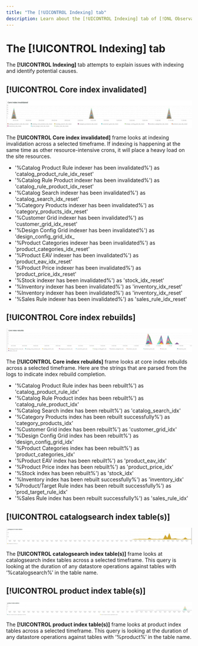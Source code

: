 ```yaml
---
title: "The [!UICONTROL Indexing] tab"
description: Learn about the [!UICONTROL Indexing] tab of [!DNL Observation for Adobe Commerce].
---
```

# The [!UICONTROL Indexing] tab

The **[!UICONTROL Indexing]** tab attempts to explain issues with indexing and identify potential causes.

## [!UICONTROL Core index invalidated]

![Core index invalidated](../../assets/tools/observation-for-adobe-commerce/indexing-tab-1.jpg)

The **[!UICONTROL Core index invalidated]** frame looks at indexing invalidation across a selected timeframe. If indexing is happening at the same time as other resource-intensive crons, it will place a heavy load on the site resources.

* '%Catalog Product Rule indexer has been invalidated%') as 'catalog_product_rule_idx_reset'
* '%Catalog Rule Product indexer has been invalidated%') as 'catalog_rule_product_idx_reset'
* '%Catalog Search indexer has been invalidated%') as 'catalog_search_idx_reset'
* '%Category Products indexer has been invalidated%') as 'category_products_idx_reset'
* '%Customer Grid indexer has been invalidated%') as 'customer_grid_idx_reset'
* '%Design Config Grid indexer has been invalidated%') as 'design_config_grid_idx_
* '%Product Categories indexer has been invalidated%') as 'product_categories_idx_reset'
* '%Product EAV indexer has been invalidated%') as 'product_eav_idx_reset'
* '%Product Price indexer has been invalidated%') as 'product_price_idx_reset'
* '%Stock indexer has been invalidated%') as 'stock_idx_reset'
* '%Inventory indexer has been invalidated%') as 'inventory_idx_reset'
* '%Inventory indexer has been invalidated%') as 'inventory_idx_reset'
* '%Sales Rule indexer has been invalidated%') as 'sales_rule_idx_reset'

## [!UICONTROL Core index rebuilds]

![Core index rebuilds](../../assets/tools/observation-for-adobe-commerce/indexing-tab-2.jpg)

The **[!UICONTROL Core index rebuilds]** frame looks at core index rebuilds across a selected timeframe. Here are the strings that are parsed from the logs to indicate index rebuild completion.

* '%Catalog Product Rule index has been rebuilt%') as 'catalog_product_rule_idx'
* '%Catalog Rule Product index has been rebuilt%') as 'catalog_rule_product_idx'
* '%Catalog Search index has been rebuilt%') as 'catalog_search_idx'
* '%Category Products index has been rebuilt successfully%') as 'category_products_idx'
* '%Customer Grid index has been rebuilt%') as 'customer_grid_idx'
* '%Design Config Grid index has been rebuilt%') as 'design_config_grid_idx'
* '%Product Categories index has been rebuilt%') as 'product_categories_idx'
* '%Product EAV index has been rebuilt%') as 'product_eav_idx'
* '%Product Price index has been rebuilt%') as 'product_price_idx'
* '%Stock index has been rebuilt%') as 'stock_idx'
* '%Inventory index has been rebuilt successfully%') as 'inventory_idx'
* %Product/Target Rule index has been rebuilt successfully%') as 'prod_target_rule_idx'
* '%Sales Rule index has been rebuilt successfully%') as 'sales_rule_idx'


## [!UICONTROL catalogsearch index table(s)]

![catalogsearch index table(s)](../../assets/tools/observation-for-adobe-commerce/indexing-tab-3.jpg)

The **[!UICONTROL catalogsearch index table(s)]** frame looks at catalogsearch index tables across a selected timeframe. This query is looking at the duration of any datastore operations against tables with ‘%catalogsearch%’ in the table name.

## [!UICONTROL product index table(s)]

![product index table(s)](../../assets/tools/observation-for-adobe-commerce/indexing-tab-4.jpg)

The **[!UICONTROL product index table(s)]** frame looks at product index tables across a selected timeframe. This query is looking at the duration of any datastore operations against tables with ‘%product%’ in the table name.
